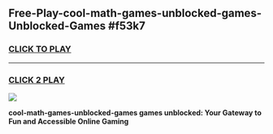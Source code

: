 
## Free-Play-cool-math-games-unblocked-games-Unblocked-Games #f53k7
<h3>
<a href="https://news.freeplayer.one?title=cool-math-games-unblocked-games&ref=8M">CLICK TO PLAY</a></h3>
<hr>

<h3>
<a href="https://news.freeplayer.one?title=cool-math-games-unblocked-games&ref=8M">CLICK 2 PLAY</a>
  
</h3>

<a href="https://news.freeplayer.one?title=cool-math-games-unblocked-games&ref=8M"><img src="https://clearcache.store/games.png"></a>


**cool-math-games-unblocked-games games unblocked: Your Gateway to Fun and Accessible Online Gaming**
